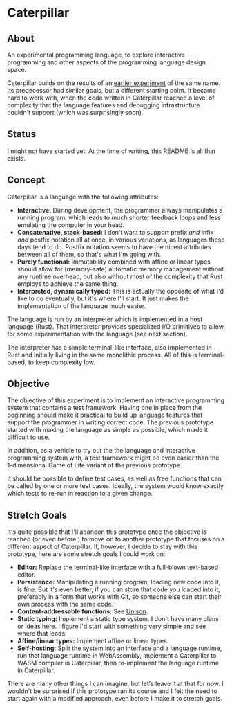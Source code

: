 # Caterpillar

## About

An experimental programming language, to explore interactive programming and other aspects of the programming language design space.

Caterpillar builds on the results of an [earlier experiment](../archive/cp1/) of the same name. Its predecessor had similar goals, but a different starting point. It became hard to work with, when the code written in Caterpillar reached a level of complexity that the language features and debugging infrastructure couldn't support (which was surprisingly soon).


## Status

I might not have started yet. At the time of writing, this README is all that exists.


## Concept

Caterpillar is a language with the following attributes:

- **Interactive:** During development, the programmer always manipulates a running program, which leads to much shorter feedback loops and less emulating the computer in your head.
- **Concatenative, stack-based:** I don't want to support prefix *and* infix *and* postfix notation all at once, in various variations, as languages these days tend to do. Postfix notation seems to have the nicest attributes between all of them, so that's what I'm going with.
- **Purely functional:** Immutability combined with affine or linear types should allow for (memory-safe) automatic memory management without any runtime overhead, but also without most of the complexity that Rust employs to achieve the same thing.
- **Interpreted, dynamically typed:** This is actually the opposite of what I'd like to do eventually, but it's where I'll start. It just makes the implementation of the language much easier.

The language is run by an interpreter which is implemented in a host language (Rust). That interpreter provides specialized I/O primitives to allow for some experimentation with the language (see next section).

The interpreter has a simple terminal-like interface, also implemented in Rust and initially living in the same monolithic process. All of this is terminal-based, to keep complexity low.


## Objective

The objective of this experiment is to implement an interactive programming system that contains a test framework. Having one in place from the beginning should make it practical to build up language features that support the programmer in writing correct code. The previous prototype started with making the language as simple as possible, which made it difficult to use.

In addition, as a vehicle to try out the the language and interactive programming system with, a test framework might be even easier than the 1-dimensional Game of Life variant of the previous prototype.

It should be possible to define test cases, as well as free functions that can be called by one or more test cases. Ideally, the system would know exactly which tests to re-run in reaction to a given change.


## Stretch Goals

It's quite possible that I'll abandon this prototype once the objective is reached (or even before!) to move on to another prototype that focuses on a different aspect of Caterpillar. If, however, I decide to stay with this prototype, here are some stretch goals I could work on:

- **Editor:** Replace the terminal-like interface with a full-blown text-based editor.
- **Persistence:** Manipulating a running program, loading new code into it, is fine. But it's even better, if you can store that code you loaded into it, preferably in a form that works with Git, so someone else can start their own process with the same code.
- **Content-addressable functions:** See [Unison](https://www.unison-lang.org/learn/the-big-idea/).
- **Static typing:** Implement a static type system. I don't have many plans or ideas here. I figure I'd start with something very simple and see where that leads.
- **Affine/linear types:** Implement affine or linear types.
- **Self-hosting:** Split the system into an interface and a language runtime, run that language runtime in WebAssembly, implement a Caterpillar to WASM compiler in Caterpillar, then re-implement the language runtime in Caterpillar.

There are many other things I can imagine, but let's leave it at that for now. I wouldn't be surprised if this prototype ran its course and I felt the need to start again with a modified approach, even before I make it to stretch goals.
